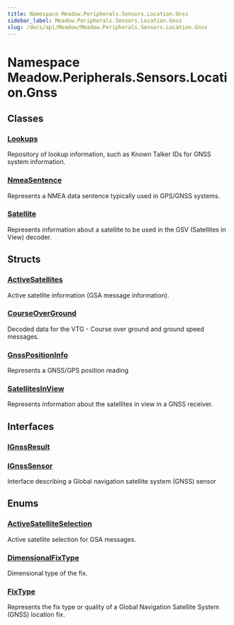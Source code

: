 ```yaml
---
title: Namespace Meadow.Peripherals.Sensors.Location.Gnss
sidebar_label: Meadow.Peripherals.Sensors.Location.Gnss
slug: /docs/api/Meadow/Meadow.Peripherals.Sensors.Location.Gnss
---
```

# Namespace Meadow.Peripherals.Sensors.Location.Gnss
## Classes
### [Lookups](../Meadow.Peripherals.Sensors.Location.Gnss/Lookups)
Repository of lookup information, such as Known Talker IDs for GNSS system information.
### [NmeaSentence](../Meadow.Peripherals.Sensors.Location.Gnss/NmeaSentence)
Represents a NMEA data sentence typically used in GPS/GNSS systems.
### [Satellite](../Meadow.Peripherals.Sensors.Location.Gnss/Satellite)
Represents information about a satellite to be used in the GSV (Satellites in View) decoder.
## Structs
### [ActiveSatellites](../Meadow.Peripherals.Sensors.Location.Gnss/ActiveSatellites)
Active satellite information (GSA message information).
### [CourseOverGround](../Meadow.Peripherals.Sensors.Location.Gnss/CourseOverGround)
Decoded data for the VTG - Course over ground and ground speed messages.
### [GnssPositionInfo](../Meadow.Peripherals.Sensors.Location.Gnss/GnssPositionInfo)
Represents a GNSS/GPS position reading
### [SatellitesInView](../Meadow.Peripherals.Sensors.Location.Gnss/SatellitesInView)
Represents information about the satellites in view in a GNSS receiver.
## Interfaces
### [IGnssResult](../Meadow.Peripherals.Sensors.Location.Gnss/IGnssResult)

### [IGnssSensor](../Meadow.Peripherals.Sensors.Location.Gnss/IGnssSensor)
Interface describing a Global navigation satellite system (GNSS) sensor
## Enums
### [ActiveSatelliteSelection](../Meadow.Peripherals.Sensors.Location.Gnss/ActiveSatelliteSelection)
Active satellite selection for GSA messages.
### [DimensionalFixType](../Meadow.Peripherals.Sensors.Location.Gnss/DimensionalFixType)
Dimensional type of the fix.
### [FixType](../Meadow.Peripherals.Sensors.Location.Gnss/FixType)
Represents the fix type or quality of a Global Navigation Satellite System (GNSS) location fix.
